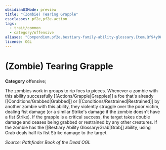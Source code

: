 ```yaml
---
obsidianUIMode: preview
title: "(Zombie) Tearing Grapple"
cssclasses: pf2e,pf2e-action
tags:
  - trait/common
  - category/offensive
aliases: "Compendium.pf2e.bestiary-family-ability-glossary.Item.Qf94y985g0o6lEoN"
license: OGL
---
```

# (Zombie) Tearing Grapple

### 

**Category** offensive; 




The zombies work in groups to rip foes to pieces. Whenever a zombie with this ability successfully [[Actions/Grapple|Grapples]] a foe that's already [[Conditions/Grabbed|Grabbed]] or [[Conditions/Restrained|Restrained]] by another zombie with this ability, they violently struggle over the poor victim, dealing fist damage (or a similar Strike's damage if the zombie doesn't have a fist Strike). If the grapple is a critical success, the target takes double damage and ceases being grabbed or restrained by any other creatures. If the zombie has the [[Bestiary Ability Glossary/Grab|Grab]] ability, using Grab deals half its fist Strike damage to the target.

*Source: Pathfinder Book of the Dead*
*OGL*
